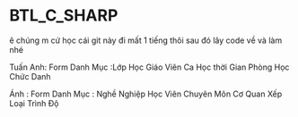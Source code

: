 # BTL_C_SHARP

ê chúng m cứ học cái git này đi 
mất 1 tiếng thôi
sau đó lây code về và làm nhé


Tuấn Anh: Form Danh Mục :Lớp Học
                          Giáo Viên 
                          Ca Học
                          thời Gian 
                          Phòng Học
                           Chức Danh 
                          
Ánh : Form Danh Mục : 
                      Nghề Nghiệp 
                      Học Viên 
                      Chuyên Môn
                      Cơ Quan
                      Xếp Loại 
                      Trình Độ
